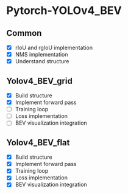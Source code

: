 # Pytorch-YOLOv4_BEV

## Common
- [x] rIoU and rgIoU implementation
- [x] NMS implementation
- [x] Understand structure

## Yolov4_BEV_grid
- [x] Build structure
- [X] Implement forward pass
- [ ] Training loop
- [ ] Loss implementation
- [ ] BEV visualization integration

## Yolov4_BEV_flat
- [x] Build structure
- [x] Implement forward pass
- [x] Training loop
- [x] Loss implementation
- [x] BEV visualization integration
